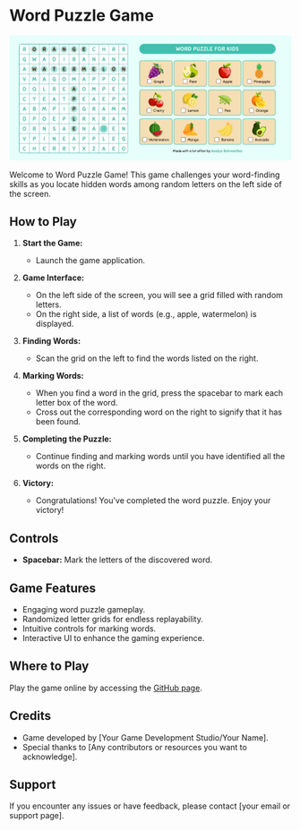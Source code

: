 # Word Puzzle Game

![Game Screenshot](./assets/word-puzzle.JPG)

Welcome to Word Puzzle Game! This game challenges your word-finding skills as you locate hidden words among random letters on the left side of the screen.

## How to Play

1. **Start the Game:**
   - Launch the game application.

2. **Game Interface:**
   - On the left side of the screen, you will see a grid filled with random letters.
   - On the right side, a list of words (e.g., apple, watermelon) is displayed.

3. **Finding Words:**
   - Scan the grid on the left to find the words listed on the right.

4. **Marking Words:**
   - When you find a word in the grid, press the spacebar to mark each letter box of the word.
   - Cross out the corresponding word on the right to signify that it has been found.

5. **Completing the Puzzle:**
   - Continue finding and marking words until you have identified all the words on the right.

6. **Victory:**
   - Congratulations! You've completed the word puzzle. Enjoy your victory!

## Controls

- **Spacebar:** Mark the letters of the discovered word.

## Game Features

- Engaging word puzzle gameplay.
- Randomized letter grids for endless replayability.
- Intuitive controls for marking words.
- Interactive UI to enhance the gaming experience.

## Where to Play

Play the game online by accessing the [GitHub page](https://azalyarahmatika.github.io/word-puzzle/).

## Credits

- Game developed by [Your Game Development Studio/Your Name].
- Special thanks to [Any contributors or resources you want to acknowledge].

## Support

If you encounter any issues or have feedback, please contact [your email or support page].
